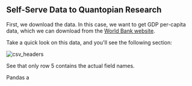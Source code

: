## Self-Serve Data to Quantopian Research
First, we download the data. In this case, we want to get GDP per-capita data, which we can download from the [World Bank website](https://data.worldbank.org/indicator/ny.gdp.pcap.cd).

Take a quick look on this data, and you'll see the following section:

![csv_headers](https://github.com/jaycode/p4f/raw/master/lessons/self-serve_data/csv_headers.png)

See that only row 5 contains the actual field names.

Pandas a
<!--stackedit_data:
eyJoaXN0b3J5IjpbLTczOTQ2MTMxMiwtOTExOTQ4NTIsLTEyMD
cwOTI3NjRdfQ==
-->